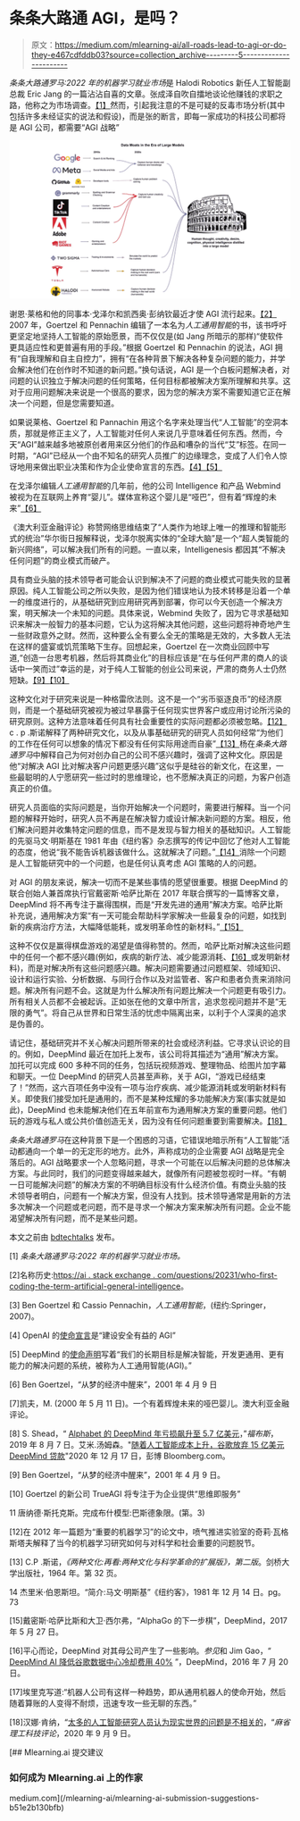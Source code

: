 # 条条大路通 AGI，是吗？

> 原文：<https://medium.com/mlearning-ai/all-roads-lead-to-agi-or-do-they-e467cdfddb03?source=collection_archive---------5----------------------->

*条条大路通罗马:2022 年的机器学习就业市场*是 Halodi Robotics 新任人工智能副总裁 Eric Jang 的一篇沾沾自喜的文章。张成泽自吹自擂地谈论他赚钱的求职之路，他称之为市场调查。[【1】](https://bdtechtalks.com/2022/06/02/all-roads-lead-to-agi/?utm_campaign=Doing%20AI%20newsletter&utm_medium=email&utm_source=Revue%20newsletter#_ftn1)然而，引起我注意的不是可疑的反毒市场分析(其中包括许多未经证实的说法和假设)，而是张的断言，即每一家成功的科技公司都将是 AGI 公司，都需要“AGI 战略”

![](img/368bbbdabb777471e3fde35498972e20.png)

谢恩·莱格和他的同事本·戈泽尔和凯西奥·彭纳钦最近才使 AGI 流行起来。[【2】](https://bdtechtalks.com/2022/06/02/all-roads-lead-to-agi/?utm_campaign=Doing%20AI%20newsletter&utm_medium=email&utm_source=Revue%20newsletter#_ftn2)2007 年，Goertzel 和 Pennachin 编辑了一本名为*人工通用智能*的书，该书呼吁更坚定地坚持人工智能的原始愿景，而不仅仅是(如 Jang 所暗示的那样)“使软件更具适应性和更普遍有用的手段。”根据 Goertzel 和 Pennachin 的说法，AGI 拥有“自我理解和自主自控力”，拥有“在各种背景下解决各种复杂问题的能力，并学会解决他们在创作时不知道的新问题。”换句话说，AGI 是一个白板问题解决者，对问题的认识独立于解决问题的任何策略，任何目标都被解决方案所理解和共享。这对于应用问题解决来说是一个很高的要求，因为您的解决方案不需要知道它正在解决一个问题，但是您需要知道。

如果说莱格、Goertzel 和 Pannachin 用这个名字来处理当代“人工智能”的空洞本质，那就是修正主义了，人工智能对任何人来说几乎意味着任何东西。然而，今天“AGI”越来越多地被原创者用来区分他们的作品和嘈杂的当代“艾”标签。在同一时期，“AGI”已经从一个由不知名的研究人员推广的边缘理念，变成了人们令人惊讶地用来做出职业决策和作为企业使命宣言的东西。[【4】](https://bdtechtalks.com/2022/06/02/all-roads-lead-to-agi/?utm_campaign=Doing%20AI%20newsletter&utm_medium=email&utm_source=Revue%20newsletter#_ftn4)[【5】](https://bdtechtalks.com/2022/06/02/all-roads-lead-to-agi/?utm_campaign=Doing%20AI%20newsletter&utm_medium=email&utm_source=Revue%20newsletter#_ftn5)

在戈泽尔编辑*人工通用智能*的几年前，他的公司 Intelligence 和产品 Webmind 被视为在互联网上养育“婴儿”。媒体宣称这个婴儿是“哑巴”，但有着“辉煌的未来”[【6】](https://bdtechtalks.com/wp-admin/post.php?post=13885&action=edit#_ftn6)

《澳大利亚金融评论》称赞网络思维结束了“人类作为地球上唯一的推理和智能形式的统治”华尔街日报解释说，戈泽尔脱离实体的“全球大脑”是一个“超人类智能的新兴网络”，可以解决我们所有的问题。一直以来，Intelligenesis 都因其“不解决任何问题”的商业模式而破产。

具有商业头脑的技术领导者可能会认识到解决不了问题的商业模式可能失败的显著原因。纯人工智能公司之所以失败，是因为他们错误地认为技术转移是沿着一个单一的维度进行的，从基础研究到应用研究再到部署，你可以今天创造一个解决方案，明天解决一个未知的问题。具体来说，Webmind 失败了，因为它寻求基础知识来解决一般智力的基本问题，它认为这将解决其他问题，这些问题将神奇地产生一些财政意外之财。然而，这种要么全有要么全无的策略是无效的，大多数人无法在这样的盛宴或饥荒策略下生存。回想起来，Goertzel 在一次商业回顾中写道,“创造一台思考机器，然后将其商业化”的目标应该是“在与任何严肃的商人的谈话中一笑而过”幸运的是，对于纯人工智能的创业公司来说，严肃的商务人士仍然短缺。[【9】](https://bdtechtalks.com/2022/06/02/all-roads-lead-to-agi/?utm_campaign=Doing%20AI%20newsletter&utm_medium=email&utm_source=Revue%20newsletter#_ftn9)[【10】](https://bdtechtalks.com/2022/06/02/all-roads-lead-to-agi/?utm_campaign=Doing%20AI%20newsletter&utm_medium=email&utm_source=Revue%20newsletter#_ftn10)

这种文化对于研究来说是一种格雷欣法则。这不是一个“劣币驱逐良币”的经济原则，而是一个基础研究被视为被过早暴露于任何现实世界客户或应用讨论所污染的研究原则。这种方法意味着任何具有社会重要性的实际问题都必须被忽略。[【12】](https://bdtechtalks.com/2022/06/02/all-roads-lead-to-agi/?utm_campaign=Doing%20AI%20newsletter&utm_medium=email&utm_source=Revue%20newsletter#_ftn12)c . p .斯诺解释了两种研究文化，以及从事基础研究的研究人员如何经常“为他们的工作在任何可以想象的情况下都没有任何实际用途而自豪”[【13】](https://bdtechtalks.com/2022/06/02/all-roads-lead-to-agi/?utm_campaign=Doing%20AI%20newsletter&utm_medium=email&utm_source=Revue%20newsletter#_ftn13)杨在*条条大路通罗马*中解释自己为何对创办自己的公司不感兴趣时，强调了这种文化。原因是他“对解决 AGI 比对解决客户问题更感兴趣”这似乎是硅谷的新文化，在这里，一些最聪明的人宁愿研究一些过时的思维理论，也不愿解决真正的问题，为客户创造真正的价值。

研究人员面临的实际问题是，当你开始解决一个问题时，需要进行解释。当一个问题的解释开始时，研究人员不再是在解决智力或设计解决新问题的方案。相反，他们解决问题并收集特定问题的信息，而不是发现与智力相关的基础知识。人工智能的先驱马文·明斯基在 1981 年由《纽约客》杂志撰写的传记中回忆了他对人工智能的态度，他说“我不能告诉机器该做什么。这就解决了问题。”[【14】](https://bdtechtalks.com/2022/06/02/all-roads-lead-to-agi/?utm_campaign=Doing%20AI%20newsletter&utm_medium=email&utm_source=Revue%20newsletter#_ftn14)消除一个问题是人工智能研究中的一个问题，也是任何认真考虑 AGI 策略的人的问题。

对 AGI 的朋友来说，解决一切而不是某些事情的愿望很重要。根据 DeepMind 的联合创始人兼首席执行官戴密斯·哈萨比斯在 2017 年联合撰写的一篇博客文章，DeepMind 将不再专注于赢得围棋，而是“开发先进的通用”解决方案。哈萨比斯补充说，通用解决方案“有一天可能会帮助科学家解决一些最复杂的问题，如找到新的疾病治疗方法，大幅降低能耗，或发明革命性的新材料。”[【15】](https://bdtechtalks.com/2022/06/02/all-roads-lead-to-agi/?utm_campaign=Doing%20AI%20newsletter&utm_medium=email&utm_source=Revue%20newsletter#_ftn15)

这种不仅仅是赢得棋盘游戏的渴望是值得称赞的。然而，哈萨比斯对解决这些问题中的任何一个都不感兴趣(例如，疾病的新疗法、减少能源消耗、[【16】](https://bdtechtalks.com/2022/06/02/all-roads-lead-to-agi/?utm_campaign=Doing%20AI%20newsletter&utm_medium=email&utm_source=Revue%20newsletter#_ftn16)或发明新材料)，而是对解决所有这些问题感兴趣。解决问题需要通过问题框架、领域知识、设计和运行实验、分析数据、与同行合作以及对监管者、客户和患者负责来消除问题。解决所有问题不会。这就是为什么解决所有问题比解决一个问题更有吸引力。所有相关人员都不会被起诉。正如张在他的文章中所言，追求忽视问题并不是“无限的勇气”。将自己从世界和日常生活的忧虑中隔离出来，以利于个人深奥的追求是伪善的。

请记住，基础研究并不关心解决问题所带来的社会或经济利益。它寻求认识论的目的。例如，DeepMind 最近在加托上发布，该公司将其描述为“通用”解决方案。加托可以完成 600 多种不同的任务，包括玩视频游戏、整理物品、给图片加字幕和聊天。一位 DeepMind 的研究人员甚至声称，关于 AGI，“游戏已经结束了！”然而，这六百项任务中没有一项与治疗疾病、减少能源消耗或发明新材料有关。即使我们接受加托是通用的，而不是某种炫耀的多功能解决方案(事实就是如此)，DeepMind 也未能解决他们在五年前宣布为通用解决方案的重要问题。他们玩的游戏与私人或公共价值创造无关，因为没有任何问题重要到需要解决。[【18】](https://bdtechtalks.com/2022/06/02/all-roads-lead-to-agi/?utm_campaign=Doing%20AI%20newsletter&utm_medium=email&utm_source=Revue%20newsletter#_ftn18)

*条条大路通罗马*在这种背景下是一个困惑的习语，它错误地暗示所有“人工智能”活动都通向一个单一的无定形的地方。此外，声称成功的企业需要 AGI 战略是完全落后的。AGI 战略要求一个人忽略问题，寻求一个可能在以后解决问题的总体解决方案。与此同时，我们的问题变得越来越大，就像所有问题被忽视时一样。“有朝一日可能解决问题”的解决方案的不明确目标没有什么经济价值。有商业头脑的技术领导者明白，问题有一个解决方案，但没有人找到。技术领导通常是用新的方法多次解决一个问题或老问题，而不是寻求一个解决方案来解决所有问题。企业不能渴望解决所有问题，而不是某些问题。

本文之前由 [bdtechtalks](https://bdtechtalks.com/2022/06/02/all-roads-lead-to-agi/?utm_campaign=Doing%20AI%20newsletter&utm_medium=email&utm_source=Revue%20newsletter) 发布。

[1] *条条大路通罗马:2022 年的机器学习就业市场。*

[2]名称历史:[https://ai . stack exchange . com/questions/20231/who-first-coding-the-term-artificial-general-intelligence](https://ai.stackexchange.com/questions/20231/who-first-coined-the-term-artificial-general-intelligence)。

[3] Ben Goertzel 和 Cassio Pennachin，*人工通用智能*，(纽约:Springer，2007)。

[4] OpenAI 的[使命宣言](https://openai.com/about/)是“建设安全有益的 AGI”

[5] DeepMind 的[使命声明](https://deepmind.com/about)写着“我们的长期目标是解决智能，开发更通用、更有能力的解决问题的系统，被称为人工通用智能(AGI)。”

[6] Ben Goertzel，“从梦的经济中醒来”，2001 年 4 月 9 日

[7]凯夫，M. (2000 年 5 月 11 日)。一个有着辉煌未来的哑巴婴儿。澳大利亚金融评论。

[8] S. Shead，“ [Alphabet 的 DeepMind 年亏损飙升至 5.7 亿美元](https://www.forbes.com/sites/samshead/2019/08/07/deepmind-losses-soared-to-570-million-in-2018/)，”*福布斯*，2019 年 8 月 7 日。艾米.汤姆森。"[随着人工智能成本上升，谷歌放弃 15 亿美元 DeepMind 贷款](https://www.bloomberg.com/news/articles/2020-12-17/deepmind-says-2019-revenue-jumped-158-on-ai-research-work)"2020 年 12 月 17 日，彭博 Bloomberg.com。

[9] Ben Goertzel，“从梦的经济中醒来”，2001 年 4 月 9 日。

[10] Goertzel 的新公司 TrueAGI 将专注于为企业提供“思维即服务”

11 唐纳德·斯托克斯。完成布什模型:巴斯德象限。(第。3)

[12]在 2012 年一篇题为“重要的机器学习”的论文中，喷气推进实验室的奇莉·瓦格斯塔夫解释了当今的机器学习研究如何与对科学和社会重要的问题脱节。

[13] C.P .斯诺，*《两种文化:再看:两种文化与科学革命的扩展版》，第二版*。剑桥大学出版社，1964 年。第 32 页。

14 杰里米·伯恩斯坦。“简介:马文·明斯基”《纽约客》，1981 年 12 月 14 日。pg。73

[15]戴密斯·哈萨比斯和大卫·西尔弗，“AlphaGo 的下一步棋”，DeepMind，2017 年 5 月 27 日。

[16]平心而论，DeepMind 对其母公司产生了一些影响。*参见*和 Jim Gao，“ [DeepMind AI 降低谷歌数据中心冷却费用 40%](https://www.deepmind.com/blog/deepmind-ai-reduces-google-data-centre-cooling-bill-by-40) ”，DeepMind，2016 年 7 月 20 日。

[17]埃里克写道:“机器人公司有这样一种趋势，即从通用机器人的使命开始，然后随着算账的人变得不耐烦，迅速专攻一些无聊的东西。”

[18]汉娜·肯纳，“[太多的人工智能研究人员认为现实世界的问题是不相关的](https://www.technologyreview.com/2020/08/18/1007196/ai-research-machine-learning-applications-problems-opinion/)，“*麻省理工科技评论*，2020 年 9 月 9 日。

[](/mlearning-ai/mlearning-ai-submission-suggestions-b51e2b130bfb) [## Mlearning.ai 提交建议

### 如何成为 Mlearning.ai 上的作家

medium.com](/mlearning-ai/mlearning-ai-submission-suggestions-b51e2b130bfb)